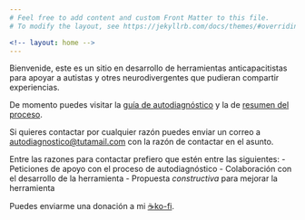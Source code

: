 ```yaml
---
# Feel free to add content and custom Front Matter to this file.
# To modify the layout, see https://jekyllrb.com/docs/themes/#overriding-theme-defaults

<!-- layout: home -->
---
```

Bienvenide, este es un sitio en desarrollo de herramientas anticapacitistas para
apoyar a autistas y otres neurodivergentes que pudieran compartir experiencias.

De momento puedes visitar la [guía de autodiagnóstico](guia-de-autodiagnóstico)
y la de [resumen del proceso](autodiagnóstico).

Si quieres contactar por cualquier razón puedes enviar un correo a
[autodiagnostico@tutamail.com](mailto:autodiagnostico@tutamail.com) con la razón
de contactar en el asunto.

Entre las razones para contactar prefiero que estén entre las siguientes:
	- Peticiones de apoyo con el proceso de autodiagnóstico
	- Colaboración con el desarrollo de la herramienta
	- Propuesta *constructiva* para mejorar la herramienta
	
Puedes enviarme una donación a mi [☕️ko-fi](https://ko-fi.com/hyunlee1o).
